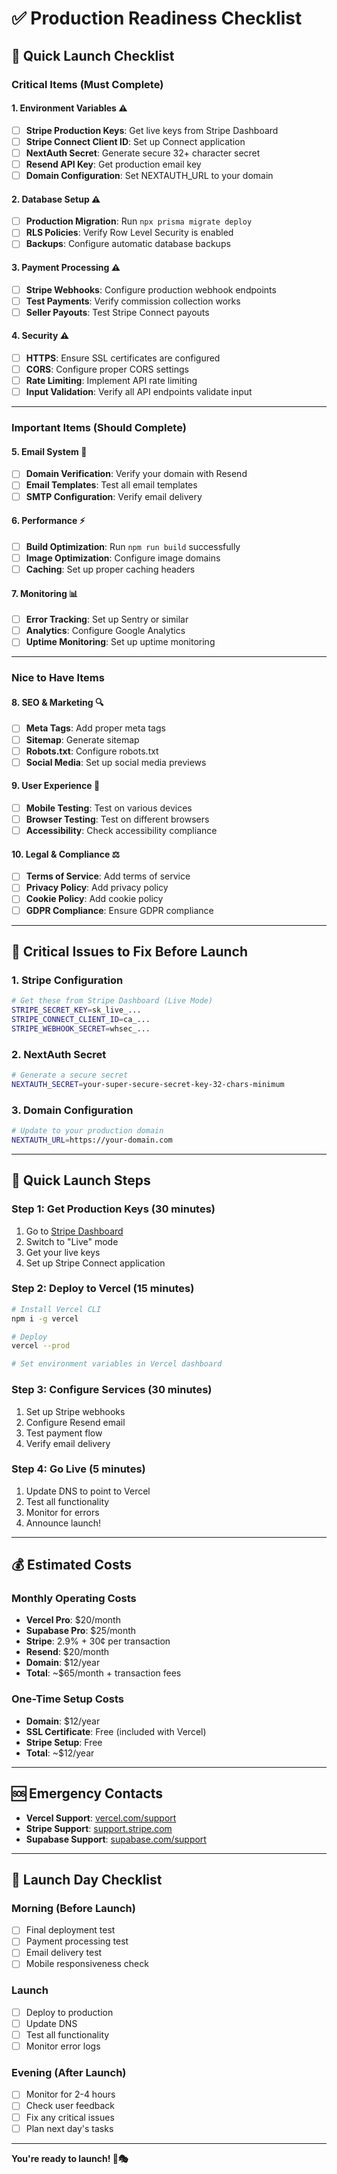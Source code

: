 # ✅ Production Readiness Checklist

## 🚀 Quick Launch Checklist

### **Critical Items (Must Complete)**

#### **1. Environment Variables** ⚠️
- [ ] **Stripe Production Keys**: Get live keys from Stripe Dashboard
- [ ] **Stripe Connect Client ID**: Set up Connect application
- [ ] **NextAuth Secret**: Generate secure 32+ character secret
- [ ] **Resend API Key**: Get production email key
- [ ] **Domain Configuration**: Set NEXTAUTH_URL to your domain

#### **2. Database Setup** ⚠️
- [ ] **Production Migration**: Run `npx prisma migrate deploy`
- [ ] **RLS Policies**: Verify Row Level Security is enabled
- [ ] **Backups**: Configure automatic database backups

#### **3. Payment Processing** ⚠️
- [ ] **Stripe Webhooks**: Configure production webhook endpoints
- [ ] **Test Payments**: Verify commission collection works
- [ ] **Seller Payouts**: Test Stripe Connect payouts

#### **4. Security** ⚠️
- [ ] **HTTPS**: Ensure SSL certificates are configured
- [ ] **CORS**: Configure proper CORS settings
- [ ] **Rate Limiting**: Implement API rate limiting
- [ ] **Input Validation**: Verify all API endpoints validate input

---

### **Important Items (Should Complete)**

#### **5. Email System** 📧
- [ ] **Domain Verification**: Verify your domain with Resend
- [ ] **Email Templates**: Test all email templates
- [ ] **SMTP Configuration**: Verify email delivery

#### **6. Performance** ⚡
- [ ] **Build Optimization**: Run `npm run build` successfully
- [ ] **Image Optimization**: Configure image domains
- [ ] **Caching**: Set up proper caching headers

#### **7. Monitoring** 📊
- [ ] **Error Tracking**: Set up Sentry or similar
- [ ] **Analytics**: Configure Google Analytics
- [ ] **Uptime Monitoring**: Set up uptime monitoring

---

### **Nice to Have Items**

#### **8. SEO & Marketing** 🔍
- [ ] **Meta Tags**: Add proper meta tags
- [ ] **Sitemap**: Generate sitemap
- [ ] **Robots.txt**: Configure robots.txt
- [ ] **Social Media**: Set up social media previews

#### **9. User Experience** 👥
- [ ] **Mobile Testing**: Test on various devices
- [ ] **Browser Testing**: Test on different browsers
- [ ] **Accessibility**: Check accessibility compliance

#### **10. Legal & Compliance** ⚖️
- [ ] **Terms of Service**: Add terms of service
- [ ] **Privacy Policy**: Add privacy policy
- [ ] **Cookie Policy**: Add cookie policy
- [ ] **GDPR Compliance**: Ensure GDPR compliance

---

## 🚨 **Critical Issues to Fix Before Launch**

### **1. Stripe Configuration**
```bash
# Get these from Stripe Dashboard (Live Mode)
STRIPE_SECRET_KEY=sk_live_...
STRIPE_CONNECT_CLIENT_ID=ca_...
STRIPE_WEBHOOK_SECRET=whsec_...
```

### **2. NextAuth Secret**
```bash
# Generate a secure secret
NEXTAUTH_SECRET=your-super-secure-secret-key-32-chars-minimum
```

### **3. Domain Configuration**
```bash
# Update to your production domain
NEXTAUTH_URL=https://your-domain.com
```

---

## 🎯 **Quick Launch Steps**

### **Step 1: Get Production Keys (30 minutes)**
1. Go to [Stripe Dashboard](https://dashboard.stripe.com)
2. Switch to "Live" mode
3. Get your live keys
4. Set up Stripe Connect application

### **Step 2: Deploy to Vercel (15 minutes)**
```bash
# Install Vercel CLI
npm i -g vercel

# Deploy
vercel --prod

# Set environment variables in Vercel dashboard
```

### **Step 3: Configure Services (30 minutes)**
1. Set up Stripe webhooks
2. Configure Resend email
3. Test payment flow
4. Verify email delivery

### **Step 4: Go Live (5 minutes)**
1. Update DNS to point to Vercel
2. Test all functionality
3. Monitor for errors
4. Announce launch!

---

## 💰 **Estimated Costs**

### **Monthly Operating Costs**
- **Vercel Pro**: $20/month
- **Supabase Pro**: $25/month
- **Stripe**: 2.9% + 30¢ per transaction
- **Resend**: $20/month
- **Domain**: $12/year
- **Total**: ~$65/month + transaction fees

### **One-Time Setup Costs**
- **Domain**: $12/year
- **SSL Certificate**: Free (included with Vercel)
- **Stripe Setup**: Free
- **Total**: ~$12/year

---

## 🆘 **Emergency Contacts**

- **Vercel Support**: [vercel.com/support](https://vercel.com/support)
- **Stripe Support**: [support.stripe.com](https://support.stripe.com)
- **Supabase Support**: [supabase.com/support](https://supabase.com/support)

---

## 🎉 **Launch Day Checklist**

### **Morning (Before Launch)**
- [ ] Final deployment test
- [ ] Payment processing test
- [ ] Email delivery test
- [ ] Mobile responsiveness check

### **Launch**
- [ ] Deploy to production
- [ ] Update DNS
- [ ] Test all functionality
- [ ] Monitor error logs

### **Evening (After Launch)**
- [ ] Monitor for 2-4 hours
- [ ] Check user feedback
- [ ] Fix any critical issues
- [ ] Plan next day's tasks

---

**You're ready to launch! 🚀🎭**

